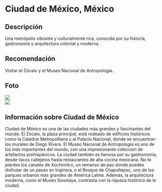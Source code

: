 # Ciudad de México, México

## Descripción
Una metrópolis vibrante y culturalmente rica, conocida por su historia, gastronomía y arquitectura colonial y moderna.

## Recomendación
Visitar el Zócalo y el Museo Nacional de Antropología.

## Foto
![](https://ichef.bbci.co.uk/ace/ws/800/cpsprodpb/C480/production/_108640305_gettyimages-1132330190.jpg.webp)  
![](https://arquitecturayempresa.es/sites/default/files/styles/n1000x540/public/imagenes/noticia/arquitectura_museo_antropologia_ramirez_james_florio_portada.jpg?itok=yvQ7cMJ0)  

## Información sobre Ciudad de México
Ciudad de México es una de las ciudades más grandes y fascinantes del mundo. El Zócalo, la plaza principal, está rodeado de edificios históricos como la Catedral Metropolitana y el Palacio Nacional, donde se encuentran los murales de Diego Rivera. El Museo Nacional de Antropología es uno de los más importantes del mundo, con una impresionante colección de artefactos prehispánicos. La ciudad también es famosa por su gastronomía, desde tacos callejeros hasta restaurantes de alta cocina mexicana. No te pierdes los canales de Xochimilco, un remanso de paz donde puedes disfrutar de un paseo en trajinera, o el Bosque de Chapultepec, uno de los parques urbanos más grandes de América Latina. Además, la arquitectura moderna, como el Museo Soumaya, contrasta con la riqueza histórica de la ciudad.